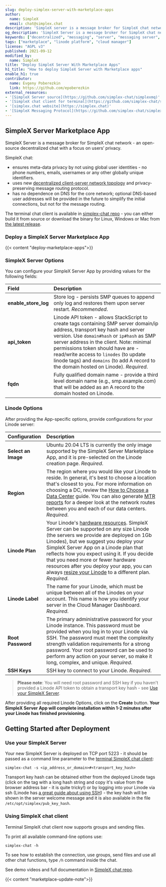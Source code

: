 ```yaml
---
slug: deploy-simplex-server-with-marketplace-apps
author:
  name: SimpleX
  email: chat@simplex.chat
description: 'SimpleX server is a message broker for SimpleX chat network - an open-source decentralized chat with a focus on users’ privacy.'
og_description: 'SimpleX Server is a message broker for SimpleX chat network - an open-source decentralized chat with a focus on users’ privacy.'
keywords: ["decentralized", "messaging", "server", "messaging server", "chat", "privacy", "open-source", "decentralized open-source chat", "simplex", "smp"]
tags: ["marketplace", "linode platform", "cloud manager"]
license: "AGPL v3"
published: 2021-09-12
modified_by:
  name: SimpleX
title: "Deploy SimpleX Server With Marketplace Apps"
h1_title: "How to deploy SimpleX Server with Marketplace apps"
enable_h1: true
contributor:
  name: Evgeny Poberezkin
  link: https://github.com/epoberezkin
external_resources:
- '[SimpleX Server source](https://github.com/simplex-chat/simplexmq)'
- '[SimpleX chat client for terminal](https://github.com/simplex-chat/simplex-chat)'
- '[simplex.chat website](https://simplex.chat)'
- '[SimpleX Messaging Protocol](https://github.com/simplex-chat/simplexmq/blob/master/protocol/simplex-messaging.md)'
---
```


## SimpleX Server Marketplace App

SimpleX Server is a message broker for SimpleX chat network - an open-source decentralized chat with a focus on users’ privacy.

SimpleX chat:
- ensures meta-data privacy by not using global user identities - no phone numbers, emails, usernames or any other globally unique identifiers.
- uses new [decentralized client-server network topology](https://github.com/simplex-chat/simplex-chat#network-topology) and privacy-preserving message routing protocol.
- has no dependence on DNS for the core network; optional DNS-based user addresses will be provided in the future to simplify the initial connections, but not for the message routing.

The terminal chat client is available in [simplex-chat repo](https://github.com/simplex-chat/simplex-chat) - you can either build it from source or download the binary for Linux, Windows or Mac from [the latest release](https://github.com/simplex-chat/simplex-chat/releases/latest).

### Deploy a SimpleX Server Marketplace App

<!-- shortguide used by every Marketplace app to describe how to deploy from the Cloud Manger -->

{{< content "deploy-marketplace-apps">}}

### SimpleX Server Options
<!-- The following table has three parts. The UDF name, in bold and in one column, followed by
     UDF description in the second column. The description is in normal text, with an optional
     "Required." tag at the end of the description, in italics, if the field is mandatory. -->
You can configure your SimpleX Server App by providing values for the following fields:

| **Field** | **Description** |
|:----------|:----------------|
| **enable_store_log** | Store log - persists SMP queues to append only log and restores them upon server restart. *Recommended*. |
| **api_token** | Linode API token - allows StackScript to create tags containing SMP server domain/ip address, transport key hash and server version. Use `domain#hash` or `ip#hash` as SMP server address in the client. Note: minimal permissions token should have are - read/write access to `linodes` (to update linode tags) and `domains` (to add A record to the domain hosted on Linode). *Required*. |
| **fqdn** | Fully qualified domain name - provide a third level domain name (e.g., smp.example.com) that will be added as an A record to the domain hosted on Linode. |

### Linode Options

After providing the App-specific options, provide configurations for your Linode server:
<!-- Be sure to edit the Select an Image and Linode Plan to match app's needs -->

| **Configuration** | **Description** |
|:------------------|:----------------|
| **Select an Image** | Ubuntu 20.04 LTS is currently the only image supported by the SimpleX Server Marketplace App, and it is pre-selected on the Linode creation page. *Required*. |
| **Region** | The region where you would like your Linode to reside. In general, it's best to choose a location that's closest to you. For more information on choosing a DC, review the [How to Choose a Data Center](/docs/platform/how-to-choose-a-data-center) guide. You can also generate [MTR reports](/docs/networking/diagnostics/diagnosing-network-issues-with-mtr/) for a deeper look at the network routes between you and each of our data centers. *Required*. |
| **Linode Plan** | Your Linode's [hardware resources](/docs/platform/how-to-choose-a-linode-plan/#hardware-resource-definitions). SimpleX Server can be supported on any size Linode (the servers we provide are deployed on 1Gb Linodes), but we suggest you deploy your SimpleX Server App on a Linode plan that reflects how you expect using it. If you decide that you need more or fewer hardware resources after you deploy your app, you can always [resize your Linode](/docs/platform/disk-images/resizing-a-linode/) to a different plan. *Required*. |
| **Linode Label** | The name for your Linode, which must be unique between all of the Linodes on your account. This name is how you identify your server in the Cloud Manager Dashboard. *Required*. |
| **Root Password** | The primary administrative password for your Linode instance. This password must be provided when you log in to your Linode via SSH. The password must meet the complexity strength validation requirements for a strong password. Your root password can be used to perform any action on your server, so make it long, complex, and unique. *Required*. |
| **SSH Keys** | SSH key to connect to your Linode. *Required*. |

> **Please note**: You will need root password and SSH key if you haven't provided a Linode API token to obtain a transport key hash - see [Use your SimpleX Server](#use-your-simplex-Server).

<!-- the following disclaimer lets the user know how long it will take
     to deploy the app -->
After providing all required Linode Options, click on the **Create** button. **Your SimpleX Server App will complete installation within 1-2 minutes after your Linode has finished provisioning**.

## Getting Started after Deployment
<!-- the following headings and paragraphs outline the steps necessary
     to access and interact with the Marketplace app. -->

### Use your SimpleX Server
Your new SimpleX Server is deployed on TCP port 5223 - it should be passed as a command line parameter to the [terminal SimpleX chat client](https://github.com/simplex-chat/simplex-chat):

```shell
simplex-chat -s <ip_address_or_domain>#<transport_key_hash>
```

Transport key hash can be obtained either from the deployed Linode tags (click on the tag with a long hash string and copy it's value from the browser address bar - it is quite tricky!) or by logging into your Linode via ssh (Linode has [a great guide about using SSH](https://www.linode.com/docs/guides/use-public-key-authentication-with-ssh/)) - the key hash will be shown in the server welcome message and it is also available in the file `/etc/opt/simplex/pub_key_hash`.

### Using SimpleX chat client

Terminal SimpleX chat client now supports groups and sending files.

To print all available command-line options use:

```
simplex-chat -h
```

To see how to establish the connection, use groups, send files and use all other chat functions, type `/h` command inside the chat.

See demo videos and full documentation in [SimpleX chat repo](https://github.com/simplex-chat/simplex-chat).

<!-- the following shortcode informs the user that Linode does not provide automatic updates
     to the Marketplace app, and that the user is responsible for the security and longevity
     of the installation. -->
{{< content "marketplace-update-note">}}
